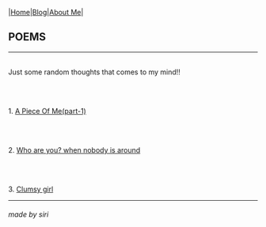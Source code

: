 |[Home](README.md)|[Blog](Blog.md)|[About Me](about.md)|

## POEMS
---
<br/> Just some random thoughts that comes to my mind!!

<br>

<br/>1. [A Piece Of Me(part-1)](Poem.md)

<br>

<br/>2. [Who are you? when nobody is around](poem2.md)

<br>

<br/>3. [Clumsy girl](poem3.md)

---
###### made by siri 
